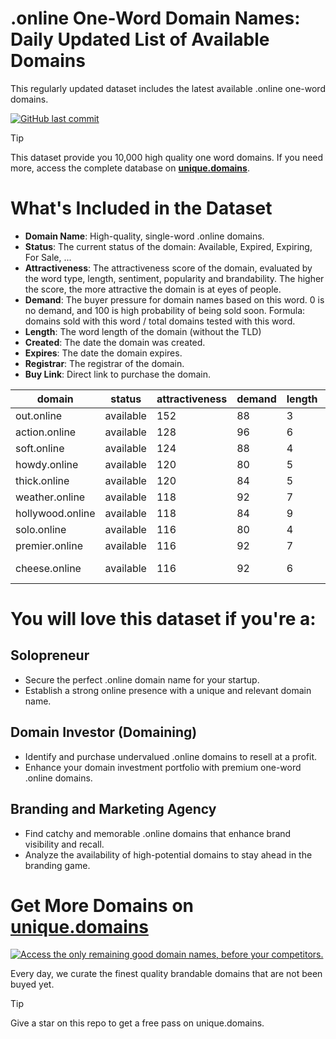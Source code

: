 
# .online One-Word Domain Names: Daily Updated List of Available Domains

This regularly updated dataset includes the latest available .online one-word domains.

[![GitHub last commit](https://img.shields.io/github/last-commit/google/skia.svg?style=flat)]() 

> [!TIP]
> This dataset provide you 10,000 high quality one word domains.
> If you need more, access the complete database on **[unique.domains](https://unique.domains?utm_source=github&utm_medium=dataset&utm_campaign=.online&utm_content=description.top)**.

# What's Included in the Dataset

- **Domain Name**: High-quality, single-word .online domains.
- **Status**: The current status of the domain: Available, Expired, Expiring, For Sale, ...
- **Attractiveness**: The attractiveness score of the domain, evaluated by the word type, length, sentiment, popularity and brandability. The higher the score, the more attractive the domain is at eyes of people.
- **Demand**: The buyer pressure for domain names based on this word. 0 is no demand, and 100 is high probability of being sold soon. Formula: domains sold with this word / total domains tested with this word.
- **Length**: The word length of the domain (without the TLD)
- **Created**: The date the domain was created.
- **Expires**: The date the domain expires.
- **Registrar**: The registrar of the domain.
- **Buy Link**: Direct link to purchase the domain.

| domain           | status    | attractiveness | demand | length | created | expires | registrar | sectors                              |
| ---------------- | --------- | -------------- | ------ | ------ | ------- | ------- | --------- | ------------------------------------ |
| out.online       | available | 152            | 88     | 3      |         |         |           | Business,General,Media,Technology    |
| action.online    | available | 128            | 96     | 6      |         |         |           | Business,Entertainment,General,Law   |
| soft.online      | available | 124            | 88     | 4      |         |         |           | Fashion,Health and Fitness,Retail    |
| howdy.online     | available | 120            | 80     | 5      |         |         |           | Technology                           |
| thick.online     | available | 120            | 84     | 5      |         |         |           | Fashion,Food and Beverage,Media      |
| weather.online   | available | 118            | 92     | 7      |         |         |           | Environment,Media,Travel             |
| hollywood.online | available | 118            | 84     | 9      |         |         |           | Entertainment,Media,Travel           |
| solo.online      | available | 116            | 80     | 4      |         |         |           | Entertainment,Media,Technology       |
| premier.online   | available | 116            | 92     | 7      |         |         |           | Business,Media,Sports                |
| cheese.online    | available | 116            | 92     | 6      |         |         |           | Food and Beverage,Hospitality,Retail |

# You will love this dataset if you're a:

## Solopreneur

- Secure the perfect .online domain name for your startup.
- Establish a strong online presence with a unique and relevant domain name.

## Domain Investor (Domaining)

- Identify and purchase undervalued .online domains to resell at a profit.
- Enhance your domain investment portfolio with premium one-word .online domains.

## Branding and Marketing Agency

- Find catchy and memorable .online domains that enhance brand visibility and recall.
- Analyze the availability of high-potential domains to stay ahead in the branding game.

# Get More Domains on [unique.domains](https://unique.domains?utm_source=github&utm_medium=dataset&utm_campaign=.online&utm_content=description.bottom)

[![Access the only remaining good domain names, before your competitors.](https://github.online/UniqueDomains/online-oneword-domains/blob/main/unique.domains.jpg?raw=true)](https://unique.domains?utm_source=github&utm_medium=dataset&utm_campaign=.online&utm_content=description.image)

Every day, we curate the finest quality brandable domains that are not been buyed yet.

> [!TIP]
> Give a star on this repo to get a free pass on unique.domains.
        